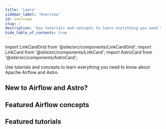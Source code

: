 ```yaml
---
title: 'Learn'
sidebar_label: 'Overview'
id: overview
slug: /
description: 'Use tutorials and concepts to learn everything you need to know about Apache Airflow and Astro'
hide_table_of_contents: true
---
```


import LinkCardGrid from '@site/src/components/LinkCardGrid';
import LinkCard from '@site/src/components/LinkCard';
import AstroCard from '@site/src/components/AstroCard';

<p class="DocItem__header-description">Use tutorials and concepts to learn everything you need to know about Apache Airflow and Astro.</p>

## New to Airflow and Astro?

<LinkCardGrid>
  <LinkCard label="Get started with Apache Airflow - Tutorial" description="Set up Airflow locally and run your first DAG in under an hour." href="/learn/get-started-with-airflow" icon="/img/airflow-logo.png" />
  <LinkCard label="Start your Astro trial" description="Learn how to get started running Airflow with Astro and run your first DAG in the cloud." href="https://www.astronomer.io/docs/astro/trial" icon="/img/astro-monogram.svg" />
</LinkCardGrid>

## Featured Airflow concepts

<LinkCardGrid>
  <LinkCard label="Datasets and Data-Aware Scheduling in Airflow" description="Schedule Airflow DAGs based on updates to datasets." href="/learn/airflow-datasets" truncate />
  <LinkCard label="MLOps with Airflow" description="Learn how to use Airflow for MLOps and LLMOps pipelines." href="/learn/airflow-mlops" truncate />
  <LinkCard label="Dynamic Tasks in Airflow" description="Generate tasks dynamically at runtime." href="/learn/dynamic-tasks" truncate />
</LinkCardGrid>

## Featured tutorials

<LinkCardGrid>
  <LinkCard label="Get started with Apache Airflow, Part 2" description="Use providers and connect your Airflow instance to external tools." href="/learn/get-started-with-airflow-part-2" truncate />
  <LinkCard label="Orchestrate Snowflake Queries with Airflow" description="Run SQL based queries in Snowflake with Airflow." href="/learn/airflow-snowflake" truncate />
  <LinkCard label="Orchestrate OpenAI operations with Apache Airflow" description="Learn how to integrate OpenAI with Airflow." href="/learn/airflow-openai" truncate />
</LinkCardGrid>

<AstroCard />

